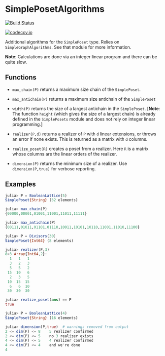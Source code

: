 # SimplePosetAlgorithms


[![Build Status](https://travis-ci.org/scheinerman/SimplePosetAlgorithms.jl.svg?branch=master)](https://travis-ci.org/scheinerman/SimplePosetAlgorithms.jl)


[![codecov.io](http://codecov.io/github/scheinerman/SimplePosetAlgorithms.jl/coverage.svg?branch=master)](http://codecov.io/github/scheinerman/SimplePosetAlgorithms.jl?branch=master)


Additional algorithms for the `SimplePoset` type. Relies on
`SimpleGraphAlgorithms`. See that module for more information.

**Note**: Calculations are done via an integer linear program and
  there can be quite slow.

## Functions

* `max_chain(P)` returns a maximum size chain of the `SimplePoset`.

* `max_antichain(P)` returns a maximum size antichain of the
`SimplePoset`

* `width(P)` returns the size of a largest antichain in the
  `SimplePoset`. [**Note**: The function `height` (which gives the size
  of a largest chain) is already defined in the `SimplePosets` module
  and does not rely on integer linear programming.]

* `realizer(P,d)` returns a realizer of `P` with `d` linear extensions,
or throws an error if none exists. This is returned as a matrix with
`d` columns.

* `realize_poset(R)` creates a poset from a realizer. Here `R` is a
matrix whose columns are the linear orders of the realizer.

* `dimension(P)` returns the minimum size of a realizer. Use
`dimension(P,true)` for verbose reporting.

## Examples

```julia
julia> P = BooleanLattice(5)
SimplePoset{String} (32 elements)

julia> max_chain(P)
{00000,00001,01001,11001,11011,11111}

julia> max_antichain(P)
{00111,01011,01101,01110,10011,10101,10110,11001,11010,11100}

julia> P = Divisors(30)
SimplePoset{Int64} (8 elements)

julia> realizer(P,3)
8×3 Array{Int64,2}:
  1   1   1
  3   2   3
  5   5   2
 15  10   6
  2   3   5
 10  15  15
  6   6  10
 30  30  30

julia> realize_poset(ans) == P
true

julia> P = BooleanLattice(4)
SimplePoset{String} (16 elements)

julia> dimension(P,true)  # warnings removed from output
2 <= dim(P) <= 8	5 realizer confirmed
2 <= dim(P) <= 5	no 3 realizer exists
4 <= dim(P) <= 5	4 realizer confirmed
4 <= dim(P) <= 4	and we're done
4
```

